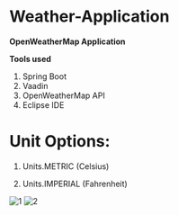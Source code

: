 # Weather-Application
**OpenWeatherMap Application**

**Tools used**

1. Spring Boot 
2. Vaadin 
3. OpenWeatherMap API
4. Eclipse IDE

# Unit Options:
1. Units.METRIC (Celsius)

2. Units.IMPERIAL (Fahrenheit)


![1](https://user-images.githubusercontent.com/75641530/108637138-f423d100-7491-11eb-8a7a-0508a80216d1.jpg)
![2](https://user-images.githubusercontent.com/75641530/108637141-f71ec180-7491-11eb-9ceb-1882b3c15664.jpg)
